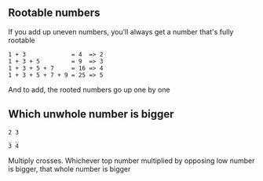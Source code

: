 ## Rootable numbers

If you add up uneven numbers, you'll always get a number that's fully rootable

```
1 + 3             = 4  => 2
1 + 3 + 5         = 9  => 3
1 + 3 + 5 + 7     = 16 => 4
1 + 3 + 5 + 7 + 9 = 25 => 5
```

And to add, the rooted numbers go up one by one

## Which unwhole number is bigger

```
2 3
_ _
3 4
```

Multiply crosses. Whichever top number multiplied by opposing low number is bigger, that whole number is bigger